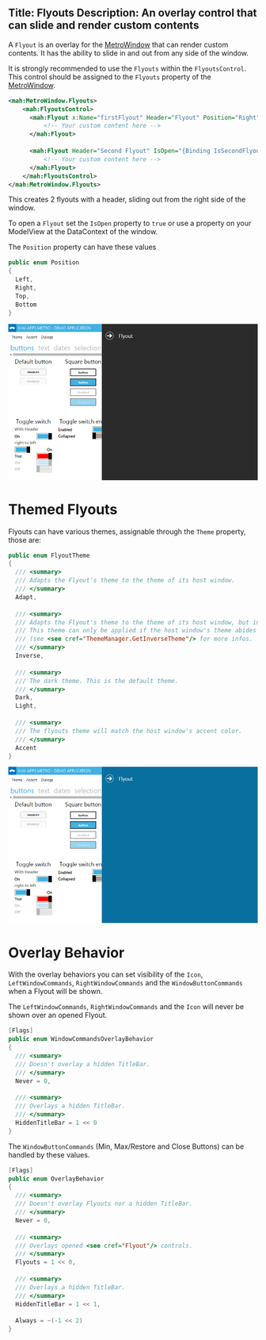 Title: Flyouts
Description: An overlay control that can slide and render custom contents
---

A `Flyout` is an overlay for the [MetroWindow](MetroWindow) that can render custom contents. It has the ability to slide in and out from any side of the window.

It is strongly recommended to use the `Flyouts` within the `FlyoutsControl`. This control should be assigned to the `Flyouts` property of the [MetroWindow](MetroWindow).

```xml
<mah:MetroWindow.Flyouts>
    <mah:FlyoutsControl>
      <mah:Flyout x:Name="firstFlyout" Header="Flyout" Position="Right" Width="200">
          <!-- Your custom content here -->
      </mah:Flyout>

      <mah:Flyout Header="Second Flyout" IsOpen="{Binding IsSecondFlyoutOpen}" Position="Right" Width="300">
          <!-- Your custom content here -->
      </mah:Flyout>
    </mah:FlyoutsControl>
</mah:MetroWindow.Flyouts>
```

This creates 2 flyouts with a header, sliding out from the right side of the window.

To open a `Flyout` set the `IsOpen` property to `true` or use a property on your ModelView at the DataContext of the window.

The `Position` property can have these values

```csharp
public enum Position
{
  Left,
  Right,
  Top,
  Bottom
}
```

![](images/flyout-demo-dark.png)


# Themed Flyouts

Flyouts can have various themes, assignable through the `Theme` property, those are:

```csharp
public enum FlyoutTheme
{
  /// <summary>
  /// Adapts the Flyout's theme to the theme of its host window.
  /// </summary>
  Adapt,

  /// <summary>
  /// Adapts the Flyout's theme to the theme of its host window, but inverted.
  /// This theme can only be applied if the host window's theme abides the "Dark" and "Light" affix convention.
  /// (see <see cref="ThemeManager.GetInverseTheme"/> for more infos.
  /// </summary>
  Inverse,

  /// <summary>
  /// The dark theme. This is the default theme.
  /// </summary>
  Dark,
  Light,

  /// <summary>
  /// The flyouts theme will match the host window's accent color.
  /// </summary>
  Accent
}
```

![](images/flyout-demo-accent.png)

# Overlay Behavior

With the overlay behaviors you can set visibility of the `Icon`, `LeftWindowCommands`, `RightWindowCommands` and the `WindowButtonCommands` when a Flyout will be shown.

The `LeftWindowCommands`, `RightWindowCommands` and the `Icon` will never be shown over an opened Flyout.

```csharp
[Flags]
public enum WindowCommandsOverlayBehavior
{
  /// <summary>
  /// Doesn't overlay a hidden TitleBar.
  /// </summary>
  Never = 0,

  /// <summary>
  /// Overlays a hidden TitleBar.
  /// </summary>
  HiddenTitleBar = 1 << 0
}
```

The `WindowButtonCommands` (Min, Max/Restore and Close Buttons) can be handled by these values.

```csharp
[Flags]
public enum OverlayBehavior
{
  /// <summary>
  /// Doesn't overlay Flyouts nor a hidden TitleBar.
  /// </summary>
  Never = 0,

  /// <summary>
  /// Overlays opened <see cref="Flyout"/> controls.
  /// </summary>
  Flyouts = 1 << 0,

  /// <summary>
  /// Overlays a hidden TitleBar.
  /// </summary>
  HiddenTitleBar = 1 << 1,

  Always = ~(-1 << 2)
}
```

